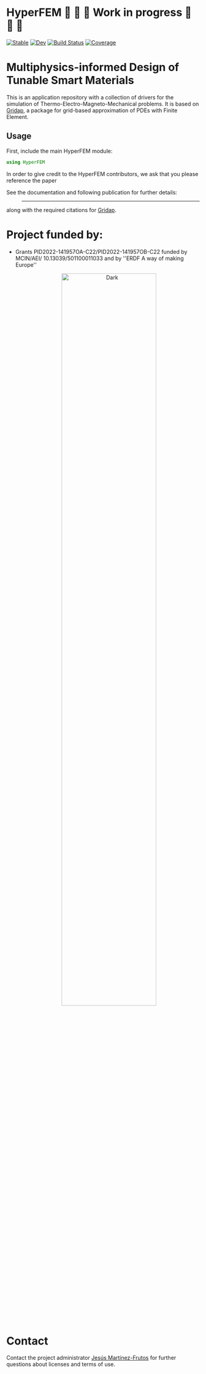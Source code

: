 # HyperFEM :construction: :construction: :construction: **Work in progress** :construction: :construction: :construction:

[![Stable](https://img.shields.io/badge/docs-stable-blue.svg)](https://jmartfrut.github.io/HyperFEM.jl/stable/)
[![Dev](https://img.shields.io/badge/docs-dev-blue.svg)](https://jmartfrut.github.io/HyperFEM.jl/dev/)
[![Build Status](https://github.com/jmartfrut/HyperFEM.jl/actions/workflows/CI.yml/badge.svg?branch=main)](https://github.com/jmartfrut/HyperFEM.jl/actions/workflows/CI.yml?query=branch%3Amain)
[![Coverage](https://codecov.io/gh/jmartfrut/HyperFEM.jl/branch/main/graph/badge.svg)](https://codecov.io/gh/jmartfrut/HyperFEM.jl)

# **M**ultiphysics-informed **D**esign of **T**unable **S**mart **M**aterials

This is an application repository with a collection of drivers for the simulation of Thermo-Electro-Magneto-Mechanical problems. It is based on [Gridap](https://github.com/gridap/Gridap.jl), a package for grid-based approximation of PDEs with Finite Element.

## Usage
First, include the main HyperFEM module:
```julia
using HyperFEM
```

In order to give credit to the HyperFEM contributors, we ask that you please reference the paper 

See the documentation and following publication for further details:

> ------

along with the required citations for [Gridap](https://github.com/gridap/Gridap.jl).


# Project funded by:
 
- Grants PID2022-141957OA-C22/PID2022-141957OB-C22  funded by MCIN/AEI/ 10.13039/501100011033  and by ''ERDF A way of making Europe''


 <p align="center"> 
&nbsp; &nbsp; &nbsp; &nbsp;
<img alt="Dark"
src="https://github.com/jmartfrut/HyperFEM/blob/main/docs/imgs/aei.png?raw=true" width="70%">
</p>
 
#  Contact

Contact the project administrator [Jesús Martínez-Frutos](jesus.martinez@upct.es) for further questions about licenses and terms of use.